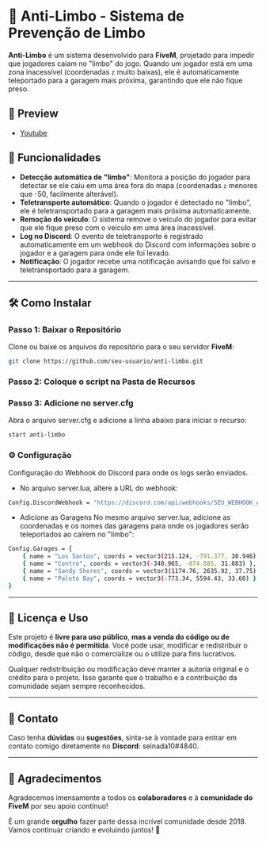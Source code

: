 # 🚨 Anti-Limbo - Sistema de Prevenção de Limbo

**Anti-Limbo** é um sistema desenvolvido para **FiveM**, projetado para impedir que jogadores caiam no "limbo" do jogo. 
Quando um jogador está em uma zona inacessível (coordenadas `z` muito baixas), ele é automaticamente teleportado para a garagem mais próxima, garantindo que ele não fique preso.

## 🎥 Preview
- [Youtube](https://www.youtube.com/watch?v=1EUSlMypZNs)

## 📌 Funcionalidades

- **Detecção automática de "limbo"**: Monitora a posição do jogador para detectar se ele caiu em uma área fora do mapa (coordenadas `z` menores que -50, facilmente alterável).
- **Teletransporte automático**: Quando o jogador é detectado no "limbo", ele é teletransportado para a garagem mais próxima automaticamente.
- **Remoção do veículo**: O sistema remove o veículo do jogador para evitar que ele fique preso com o veículo em uma área inacessível.
- **Log no Discord**: O evento de teletransporte é registrado automaticamente em um webhook do Discord com informações sobre o jogador e a garagem para onde ele foi levado.
- **Notificação**: O jogador recebe uma notificação avisando que foi salvo e teletransportado para a garagem.

---

## 🛠️ Como Instalar

### Passo 1: Baixar o Repositório

Clone ou baixe os arquivos do repositório para o seu servidor **FiveM**:

```bash
git clone https://github.com/seu-usuario/anti-limbo.git
```
### Passo 2: Coloque o script na Pasta de Recursos

### Passo 3: Adicione no server.cfg

Abra o arquivo server.cfg e adicione a linha abaixo para iniciar o recurso:

```bash
start anti-limbo
```

### ⚙️ Configuração
Configuração do Webhook do Discord para onde os logs serão enviados. 

- No arquivo server.lua, altere a URL do webhook:
```bash
Config.DiscordWebhook = "https://discord.com/api/webhooks/SEU_WEBHOOK_AQUI"
```
- Adicione as Garagens
No mesmo arquivo server.lua, adicione as coordenadas e os nomes das garagens para onde os jogadores serão teleportados ao caírem no "limbo":

```bash
Config.Garages = {
    { name = "Los Santos", coords = vector3(215.124, -791.377, 30.946) },
    { name = "Centro", coords = vector3(-340.965, -874.885, 31.083) },
    { name = "Sandy Shores", coords = vector3(1174.76, 2635.92, 37.75) },
    { name = "Paleto Bay", coords = vector3(-773.34, 5594.43, 33.60) }
}
```
---

## 🔑 Licença e Uso

Este projeto é **livre para uso público**, **mas a venda do código ou de modificações não é permitida**. Você pode usar, modificar e redistribuir o código, desde que não o comercialize ou o utilize para fins lucrativos.

Qualquer redistribuição ou modificação deve manter a autoria original e o crédito para o projeto. Isso garante que o trabalho e a contribuição da comunidade sejam sempre reconhecidos.

---

## 📩 Contato

Caso tenha **dúvidas** ou **sugestões**, sinta-se à vontade para entrar em contato comigo diretamente no **Discord**: seinada10#4840.

---

## 🌟 Agradecimentos

Agradecemos imensamente a todos os **colaboradores** e à **comunidade do FiveM** por seu apoio contínuo!  

É um grande **orgulho** fazer parte dessa incrível comunidade desde 2018. Vamos continuar criando e evoluindo juntos! 🙌

